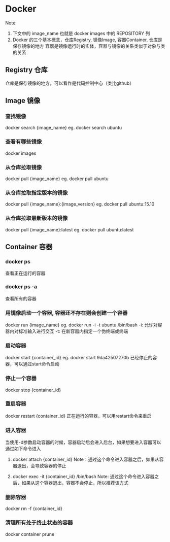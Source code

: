 # Docker
Note: 
1. 下文中的 image_name 也就是 docker images 中的 REPOSITORY 列
2. Docker 的三个基本概念，仓库Registry, 镜像Image, 容器Container, 
   仓库是保存镜像的地方
   容器是镜像运行时的实体，容器与镜像的关系类似于对象与类的关系
   

## Registry 仓库
仓库是保存镜像的地方，可以看作是代码控制中心（类比github）

## Image 镜像
### 查找镜像
docker search {image_name}
eg.
docker search ubuntu

### 查看有哪些镜像
docker images

### 从仓库拉取镜像
docker pull {image_name}
eg. 
docker pull ubuntu

### 从仓库拉取指定版本的镜像
docker pull {image_name}:{image_version}
eg.
docker pull ubuntu:15.10

### 从仓库拉取最新版本的镜像
docker pull {image_name}:latest
eg.
docker pull ubuntu:latest

## Container 容器

### docker ps
查看正在运行的容器

### docker ps -a
查看所有的容器

### 用镜像启动一个容器, 容器还不存在则会创建一个容器
docker run {image_name}
eg. 
docker run -i -t ubuntu /bin/bash
-i: 允许对容器内对标准输入进行交互
-t: 在新容器内指定一个伪终端或终端

### 启动容器
docker start {container_id}
eg. 
docker start 9da42507270b
已经停止的容器，可以通过start命令启动

### 停止一个容器
docker stop {container_id}

### 重启容器
docker restart {container_id}
正在运行的容器，可以用restart命令来重启

### 进入容器
当使用-d参数启动容器的时候，容器启动后会进入后台，如果想要进入容器可以通过如下命令进入
1. docker attach {container_id}
Note：通过这个命令进入容器之后，如果从容器退出，会导致容器的停止

2. docker exec -it {container_id} /bin/bash
Note: 通过这个命令进入容器之后，如果从这个容器退出，容器不会停止，所以推荐该方式

### 删除容器
docker rm -f {container_id}

### 清理所有处于终止状态的容器
docker container prune






